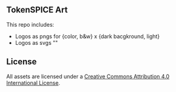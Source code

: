 ## TokenSPICE Art

This repo includes:
- Logos as pngs for {color, b&w} x {dark bacgkround, light} 
- Logos as svgs ""

## License

All assets are licensed under a [Creative Commons Attribution 4.0 International License](http://creativecommons.org/licenses/by/4.0/).

